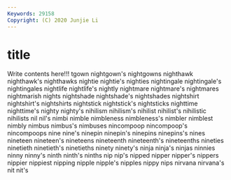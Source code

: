 ```yaml
---
Keywords: 29158
Copyright: (C) 2020 Junjie Li
---
```


# title

Write contents here!!!
tgown 
nightgown's 
nightgowns 
nighthawk 
nighthawk's 
nighthawks 
nightie
nightie's 
nighties 
nightingale 
nightingale's 
nightingales 
nightlife 
nightlife's 
nightly 
nightmare 
nightmare's
nightmares 
nightmarish 
nights 
nightshade 
nightshade's 
nightshades 
nightshirt 
nightshirt's 
nightshirts 
nightstick
nightstick's 
nightsticks 
nighttime 
nighttime's 
nighty 
nighty's 
nihilism 
nihilism's 
nihilist 
nihilist's
nihilistic 
nihilists 
nil 
nil's 
nimbi 
nimble 
nimbleness 
nimbleness's 
nimbler 
nimblest
nimbly 
nimbus 
nimbus's 
nimbuses 
nincompoop 
nincompoop's 
nincompoops 
nine 
nine's 
ninepin
ninepin's 
ninepins 
ninepins's 
nines 
nineteen 
nineteen's 
nineteens 
nineteenth 
nineteenth's 
nineteenths
nineties 
ninetieth 
ninetieth's 
ninetieths 
ninety 
ninety's 
ninja 
ninja's 
ninjas 
ninnies
ninny 
ninny's 
ninth 
ninth's 
ninths 
nip 
nip's 
nipped 
nipper 
nipper's
nippers 
nippier 
nippiest 
nipping 
nipple 
nipple's 
nipples 
nippy 
nips 
nirvana
nirvana's 
nit 
nit's 
